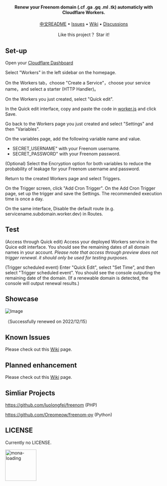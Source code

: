 
<h4 align="center">Renew your Freenom domain (.cf .ga .gq .ml .tk) automaticly with Cloudflare Workers.</h4>

<p align="center">
  <a href="https://github.com/PencilNavigator/freenom-workers/blob/main/README_zh.md">中文README</a>
  •
  <a href="https://github.com/PencilNavigator/Freenom-Workers/issues">Issues</a>
  •
  <a href="https://github.com/PencilNavigator/Freenom-Workers/Wiki">Wiki</a>
  •
  <a href="https://github.com/PencilNavigator/Freenom-Workers/discussions" target="_blank">Discussions</a>
</p>
<p align="center">
 Like this project？ Star it!
</p>

## Set-up

Open your [Cloudflare Dashboard](https://dash.cloudflare.com)


Select "Workers" in the left sidebar on the homepage.


On the Workers tab，choose "Create a Service"，choose your service name，and select a starter (HTTP Handler)。


On the Workers you just created, select "Quick edit".


In the Quick edit interface, copy and paste the code in [worker.js](https://github.com/PencilNavigator/freenom-workers/blob/main/worker.js) and click Save.


Go back to the Workers page you just created and select "Settings" and then "Variables".


On the variables page, add the following variable name and value.

- SECRET_USERNAME" with your Freenom username.
- SECRET_PASSWORD" with your Freenom password.


(Optional) Select the Encryption option for both variables to reduce the probability of leakage for your Freenom username and password.


Return to the created Workers page and select Triggers.


On the Trigger screen, click "Add Cron Trigger". On the Add Cron Trigger page, set up the trigger and save the Settings. The recommended execution time is once a day.


On the same interface, Disable the default route (e.g. servicename.subdomain.worker.dev) in Routes.


## Test

(Access through Quick edit) Access your deployed Workers service in the Quice edit interface. You should see the remaining dates of all domain names in your account.
_Please note that access through preview does not trigger renewal. it should only be used for testing purposes._

(Trigger scheduled event) Enter "Quick Edit", select "Set Time", and then select "Trigger scheduled event". You should see the console outputing the remaining date of the domain. (If a renewable domain is detected, the console will output renewal results.)

## Showcase
![Image](https://user-images.githubusercontent.com/85282140/207813815-99af2574-910d-40d1-908c-5f18de1a5648.png)

（Successfully renewed on 2022/12/15）

## Known Issues

Please check out this [Wiki](https://github.com/PencilNavigator/freenom-workers/wiki/Known-Issues) page.

## Planned enhancement

Please check out this [Wiki](https://github.com/PencilNavigator/freenom-workers/wiki/Planned-Enhancement) page.

## Simliar Projects
https://github.com/luolongfei/freenom (PHP)

https://github.com/Oreomeow/freenom-py (Python)

## LICENSE
Currently no LICENSE.

<img title="mona-loading" alt="mona-loading" src="https://github.githubassets.com/images/mona-loading-dark.gif" width="100">
